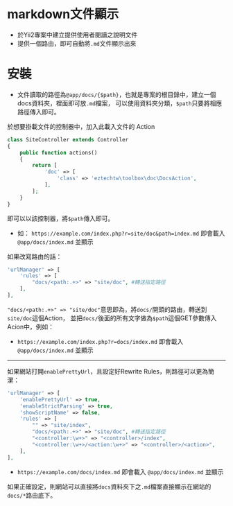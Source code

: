 markdown文件顯示
====

* 於Yii2專案中建立提供使用者閱讀之說明文件
* 提供一個路由，即可自動將``.md``文件顯示出來

安裝
====

* 文件讀取的路徑為``@app/docs/{$path}``，也就是專案的根目錄中，建立一個docs資料夾，裡面即可放``.md``檔案，
可以使用資料夾分類，``$path``只要將相應路徑傳入即可。


於想要掛載文件的控制器中，加入此載入文件的 Action
````php
class SiteController extends Controller
{
    public function actions()
    {
        return [
            'doc' => [
                'class' => 'eztechtw\toolbox\doc\DocsAction',
            ],
        ];
    }
}
````
即可以以該控制器，將``$path``傳入即可。

* 如： ``https://example.com/index.php?r=site/doc&path=index.md`` 即會載入 ``@app/docs/index.md`` 並顯示

如果改寫路由的話：
````php
'urlManager' => [
    'rules' => [
        "docs/<path:.+>" => "site/doc", #轉送指定路徑
    ],
],
````

``"docs/<path:.+>" => "site/doc"``意思即為，將``docs/``開頭的路由，轉送到``site/doc``這個Action，
並把``docs/``後面的所有文字做為``$path``這個GET參數傳入Acion中，例如：

* ``https://example.com/index.php?r=docs/index.md`` 即會載入 ``@app/docs/index.md`` 並顯示

----

如果網站打開``enablePrettyUrl``，且設定好Rewrite Rules，則路徑可以更為簡潔：

````php
'urlManager' => [
    'enablePrettyUrl' => true,
    'enableStrictParsing' => true,
    'showScriptName' => false,
    'rules' => [
        "" => "site/index",
        "docs/<path:.+>" => "site/doc", #轉送指定路徑
        "<controller:\w+>" => "<controller>/index",
        "<controller:\w+>/<action:\w+>" => "<controller>/<action>",
    ],
],
````

* ``https://example.com/docs/index.md`` 即會載入 ``@app/docs/index.md`` 並顯示

如果正確設定，則網站可以直接將``docs``資料夾下之``.md``檔案直接顯示在網站的``docs/*``路由底下。